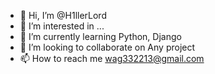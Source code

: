 - 👋 Hi, I’m @H1llerLord
- 👀 I’m interested in ...
- 🌱 I’m currently learning Python, Django
- 💞️ I’m looking to collaborate on Any project
- 📫 How to reach me wag332213@gmail.com

<!---
H1llerLord/H1llerLord is a ✨ special ✨ repository because its `README.md` (this file) appears on your GitHub profile.
You can click the Preview link to take a look at your changes.
--->
